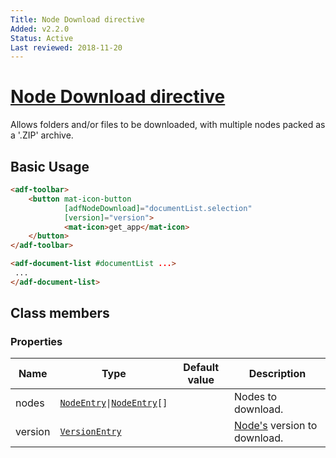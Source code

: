 ```yaml
---
Title: Node Download directive
Added: v2.2.0
Status: Active
Last reviewed: 2018-11-20
---
```


# [Node Download directive](../../../lib/core/directives/node-download.directive.ts "Defined in node-download.directive.ts")

Allows folders and/or files to be downloaded, with multiple nodes packed as a '.ZIP' archive.

## Basic Usage

```html
<adf-toolbar>
    <button mat-icon-button
            [adfNodeDownload]="documentList.selection"
            [version]="version">
            <mat-icon>get_app</mat-icon>
    </button>
</adf-toolbar>

<adf-document-list #documentList ...>
 ...
</adf-document-list>
```

## Class members

### Properties

| Name | Type | Default value | Description |
| ---- | ---- | ------------- | ----------- |
| nodes | [`NodeEntry`](https://github.com/Alfresco/alfresco-js-api/blob/master/src/alfresco-core-rest-api/docs/NodeEntry.md)` \| `[`NodeEntry`](https://github.com/Alfresco/alfresco-js-api/blob/master/src/alfresco-core-rest-api/docs/NodeEntry.md)`[]` |  | Nodes to download. |
| version | [`VersionEntry`](https://github.com/Alfresco/alfresco-js-api/blob/develop/src/api/content-rest-api/docs/VersionEntry.md) |  | [Node's](https://github.com/Alfresco/alfresco-js-api/blob/develop/src/api/content-rest-api/docs/Node.md) version to download. |
